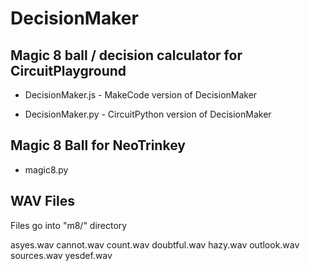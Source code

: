 # DecisionMaker
## Magic 8 ball / decision calculator for CircuitPlayground

* DecisionMaker.js - MakeCode version of DecisionMaker

* DecisionMaker.py - CircuitPython version of DecisionMaker

## Magic 8 Ball for NeoTrinkey
* magic8.py

## WAV Files

Files go into "m8/" directory

asyes.wav  cannot.wav  count.wav  doubtful.wav  hazy.wav  outlook.wav  sources.wav  yesdef.wav

